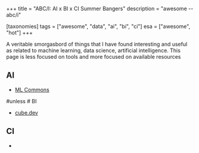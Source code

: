 +++
title = "ABC/I: AI x BI x CI Summer Bangers"
description = "awesome -- abc/i"

[taxonomies]
tags = ["awesome", "data", "ai", "bi", "ci"]
esa = ["awesome", "hot"]
+++

A veritable smorgasbord of things that I have found interesting and useful as
related to machine learning, data science, artificial intelligence. This page is
less focused on tools and more focused on available resources

<!-- more -->

## AI

- [ML Commons](https://mlcommons.org/)

#unless # BI

- [cube.dev](https://cube.dev)

## CI

-
